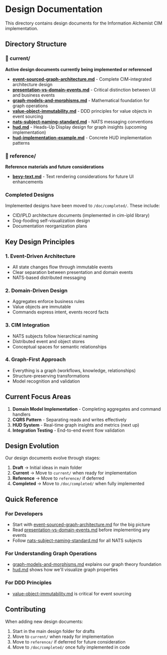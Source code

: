 # Design Documentation

This directory contains design documents for the Information Alchemist CIM implementation.

## Directory Structure

### 📂 current/
**Active design documents currently being implemented or referenced**

- **[event-sourced-graph-architecture.md](./current/event-sourced-graph-architecture.md)** - Complete CIM-integrated architecture design
- **[presentation-vs-domain-events.md](./current/presentation-vs-domain-events.md)** - Critical distinction between UI and business events
- **[graph-models-and-morphisms.md](./current/graph-models-and-morphisms.md)** - Mathematical foundation for graph operations
- **[value-object-immutability.md](./current/value-object-immutability.md)** - DDD principles for value objects in event sourcing
- **[nats-subject-naming-standard.md](./current/nats-subject-naming-standard.md)** - NATS messaging conventions
- **[hud.md](./current/hud.md)** - Heads-Up Display design for graph insights (upcoming implementation)
- **[hud-implementation-example.md](./current/hud-implementation-example.md)** - Concrete HUD implementation patterns

### 📂 reference/
**Reference materials and future considerations**

- **[bevy-text.md](./reference/bevy-text.md)** - Text rendering considerations for future UI enhancements

### Completed Designs
Implemented designs have been moved to `/doc/completed/`. These include:
- CID/IPLD architecture documents (implemented in cim-ipld library)
- Dog-fooding self-visualization design
- Documentation reorganization plans

## Key Design Principles

### 1. Event-Driven Architecture
- All state changes flow through immutable events
- Clear separation between presentation and domain events
- NATS-based distributed messaging

### 2. Domain-Driven Design
- Aggregates enforce business rules
- Value objects are immutable
- Commands express intent, events record facts

### 3. CIM Integration
- NATS subjects follow hierarchical naming
- Distributed event and object stores
- Conceptual spaces for semantic relationships

### 4. Graph-First Approach
- Everything is a graph (workflows, knowledge, relationships)
- Structure-preserving transformations
- Model recognition and validation

## Current Focus Areas

1. **Domain Model Implementation** - Completing aggregates and command handlers
2. **CQRS Pattern** - Separating reads and writes effectively
3. **HUD System** - Real-time graph insights and metrics (next up)
4. **Integration Testing** - End-to-end event flow validation

## Design Evolution

Our design documents evolve through stages:
1. **Draft** → Initial ideas in main folder
2. **Current** → Move to `current/` when ready for implementation
3. **Reference** → Move to `reference/` if deferred
4. **Completed** → Move to `/doc/completed/` when fully implemented

## Quick Reference

### For Developers
- Start with [event-sourced-graph-architecture.md](./current/event-sourced-graph-architecture.md) for the big picture
- Read [presentation-vs-domain-events.md](./current/presentation-vs-domain-events.md) before implementing any events
- Follow [nats-subject-naming-standard.md](./current/nats-subject-naming-standard.md) for all NATS subjects

### For Understanding Graph Operations
- [graph-models-and-morphisms.md](./current/graph-models-and-morphisms.md) explains our graph theory foundation
- [hud.md](./current/hud.md) shows how we'll visualize graph properties

### For DDD Principles
- [value-object-immutability.md](./current/value-object-immutability.md) is critical for event sourcing

## Contributing

When adding new design documents:
1. Start in the main design folder for drafts
2. Move to `current/` when ready for implementation
3. Move to `reference/` if deferred for future consideration
4. Move to `/doc/completed/` once fully implemented in code
